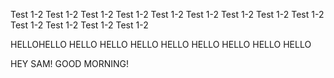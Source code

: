 Test 1-2
Test 1-2
Test 1-2
Test 1-2
Test 1-2
Test 1-2
Test 1-2
Test 1-2
Test 1-2
Test 1-2
Test 1-2
Test 1-2
Test 1-2

HELLOHELLO
HELLO
HELLO
HELLO
HELLO
HELLO
HELLO
HELLO
HELLO



HEY SAM! GOOD MORNING!